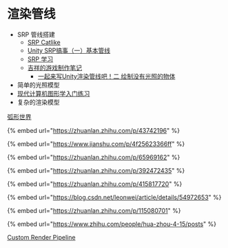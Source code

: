 # 渲染管线

* SRP 管线搭建
  * [SRP Catlike](https://catlikecoding.com/unity/tutorials/custom-srp/)
  * [Unity SRP搞事（一）基本管线](https://zhuanlan.zhihu.com/p/66156092)
  * [SRP 学习](https://zhuanlan.zhihu.com/p/99142987)
  * [吉祥的游戏制作笔记](https://www.zhihu.com/column/c\_180198728)
    * [一起来写Unity渲染管线吧！二 绘制没有光照的物体](https://zhuanlan.zhihu.com/p/35932630)
* 简单的光照模型
* [现代计算机图形学入门练习](https://www.bilibili.com/video/av90798049/)
* 复杂的渲染模型

[弧形世界](https://www.bilibili.com/video/BV1r54y1R7SQ/?spm\_id\_from=333.788.videocard.0)

{% embed url="https://zhuanlan.zhihu.com/p/43742196" %}

{% embed url="https://www.jianshu.com/p/4f25623366ff" %}

{% embed url="https://zhuanlan.zhihu.com/p/65969162" %}

{% embed url="https://zhuanlan.zhihu.com/p/392472435" %}

{% embed url="https://zhuanlan.zhihu.com/p/415817720" %}

{% embed url="https://blog.csdn.net/leonwei/article/details/54972653" %}

{% embed url="https://zhuanlan.zhihu.com/p/115080701" %}

{% embed url="https://www.zhihu.com/people/hua-zhou-4-15/posts" %}

[Custom Render Pipeline](https://catlikecoding.com/unity/tutorials/custom-srp/custom-render-pipeline/)

